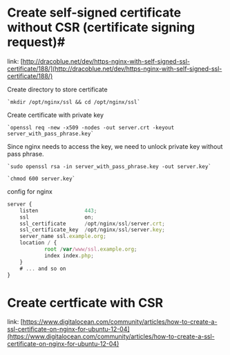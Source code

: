 
# Create self-signed certificate without CSR (certificate signing request)#

link: [http://dracoblue.net/dev/https-nginx-with-self-signed-ssl-certificate/188/](http://dracoblue.net/dev/https-nginx-with-self-signed-ssl-certificate/188/)


Create directory to store certificate 

	`mkdir /opt/nginx/ssl && cd /opt/nginx/ssl`

Create certificate with private key

	`openssl req -new -x509 -nodes -out server.crt -keyout server_with_pass_phrase.key`

Since nginx needs to access the key, we need to unlock private key without pass phrase.

	`sudo openssl rsa -in server_with_pass_phrase.key -out server.key`

	`chmod 600 server.key`

config for nginx

```javascript
server {
    listen               443;
    ssl                  on; 
    ssl_certificate      /opt/nginx/ssl/server.crt;
    ssl_certificate_key  /opt/nginx/ssl/server.key;
    server_name ssl.example.org;
    location / {
            root /var/www/ssl.example.org;
            index index.php;
    }   
    # ... and so on
}
```

# Create certficate with CSR #

link: [https://www.digitalocean.com/community/articles/how-to-create-a-ssl-certificate-on-nginx-for-ubuntu-12-04](https://www.digitalocean.com/community/articles/how-to-create-a-ssl-certificate-on-nginx-for-ubuntu-12-04)


